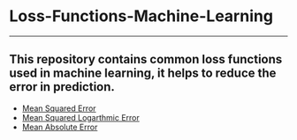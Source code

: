 # Loss-Functions-Machine-Learning

---

## This repository contains common loss functions used in machine learning, it helps to reduce the error in prediction.

  * [Mean Squared Error](https://github.com/DataScienceClub-AI-DS/Mean-Square-Error)
  * [Mean Squared Logarthmic Error](https://github.com/DataScienceClub-AI-DS/Mean-Squared-Lograthmic-Error-Loss)
  * [Mean Absolute Error](https://github.com/DataScienceClub-AI-DS/MeanAbsoluteErrorLoss)
  
